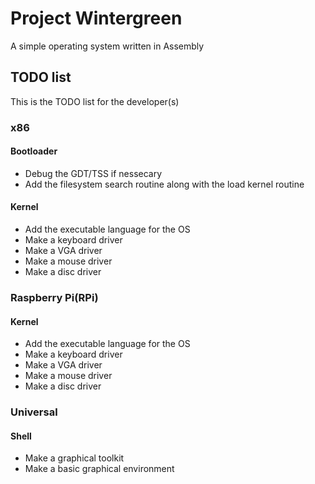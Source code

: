 # Project Wintergreen
A simple operating system written in Assembly
## TODO list
This is the TODO list for the developer(s)
### x86
#### Bootloader
- Debug the GDT/TSS if nessecary
- Add the filesystem search routine along with the load kernel routine
#### Kernel
- Add the executable language for the OS
- Make a keyboard driver
- Make a VGA driver
- Make a mouse driver
- Make a disc driver
### Raspberry Pi(RPi)
#### Kernel
- Add the executable language for the OS
- Make a keyboard driver
- Make a VGA driver
- Make a mouse driver
- Make a disc driver
### Universal
#### Shell
- Make a graphical toolkit
- Make a basic graphical environment

